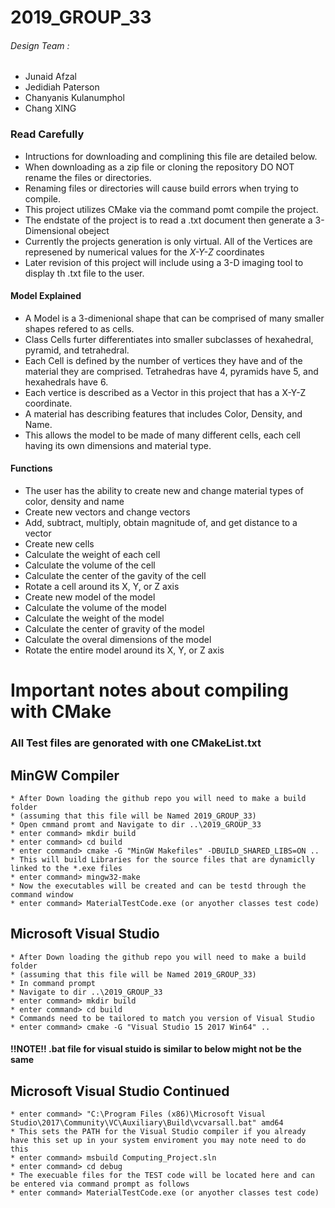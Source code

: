 # 2019_GROUP_33
 
###### Design Team :
 
  * Junaid Afzal
  * Jedidiah Paterson
  * Chanyanis Kulanumphol
  * Chang XING

### Read Carefully
 
   * Intructions for downloading and complining this file are detailed below.
   * When downloading as a zip file or cloning the repository DO NOT rename the files or directories.
   * Renaming files or directories will cause build errors when trying to compile.
   * This project utilizes CMake via the command pomt compile the project.
   * The endstate of the project is to read a .txt document then generate a 3-Dimensional obeject
   * Currently the projects generation is only virtual. All of the Vertices are represened by numerical values for the *X-Y-Z* coordinates
   * Later revision of this project will include using a 3-D imaging tool to display th .txt file to the user.
   
#### Model Explained
   * A Model is a 3-dimenional shape that can be comprised of many smaller shapes refered to as cells. 
   * Class Cells furter differentiates into smaller subclasses of hexahedral, pyramid, and tetrahedral. 
   * Each Cell is defined by the number of vertices they have and of the material they are comprised. Tetrahedras have 4,  pyramids have 5, and hexahedrals have 6. 
   * Each vertice is described as a Vector in this project that has a X-Y-Z coordinate. 
   * A material has describing features that includes Color, Density, and Name.
   * This allows the model to be made of many different cells, each cell having its own dimensions and material type. 

#### Functions
   * The user has the ability to create new and change material types of color, density and name
   * Create new vectors and change vectors
   * Add, subtract, multiply, obtain magnitude of, and get distance to a vector
   * Create new cells 
   * Calculate the weight of each cell
   * Calculate the volume of the cell
   * Calculate the center of the gavity of the cell 
   * Rotate a cell around its X, Y, or Z axis
   * Create new model of the model
   * Calculate the volume of the model
   * Calculate the weight of the model
   * Calculate the center of gravity of the model
   * Calculate the overal dimensions of the model
   * Rotate the entire model around its X, Y, or Z axis


# Important notes about compiling with CMake
### All Test files are genorated with one CMakeList.txt
##    MinGW Compiler  
    * After Down loading the github repo you will need to make a build folder
    * (assuming that this file will be Named 2019_GROUP_33)
    * Open cmmand promt and Navigate to dir ..\2019_GROUP_33
    * enter command> mkdir build
    * enter command> cd build
    * enter command> cmake -G "MinGW Makefiles" -DBUILD_SHARED_LIBS=ON ..
    * This will build Libraries for the source files that are dynamiclly linked to the *.exe files
    * enter command> mingw32-make
    * Now the executables will be created and can be testd through the command window
    * enter command> MaterialTestCode.exe (or anyother classes test code)

##    Microsoft Visual Studio
    * After Down loading the github repo you will need to make a build folder
    * (assuming that this file will be Named 2019_GROUP_33)
    * In command prompt
    * Navigate to dir ..\2019_GROUP_33
    * enter command> mkdir build
    * enter command> cd build
    * Commands need to be tailored to match you version of Visual Studio
    * enter command> cmake -G "Visual Studio 15 2017 Win64" ..

#### !!NOTE!! .bat file for visual stuido is similar to below might not be the same
##    Microsoft Visual Studio Continued
    * enter command> "C:\Program Files (x86)\Microsoft Visual Studio\2017\Community\VC\Auxiliary\Build\vcvarsall.bat" amd64
    * This sets the PATH for the Visual Studio compiler if you already have this set up in your system enviroment you may note need to do this
    * enter command> msbuild Computing_Project.sln
    * enter command> cd debug
    * The execuable files for the TEST code will be located here and can be entered via command prompt as follows
    * enter command> MaterialTestCode.exe (or anyother classes test code)



















